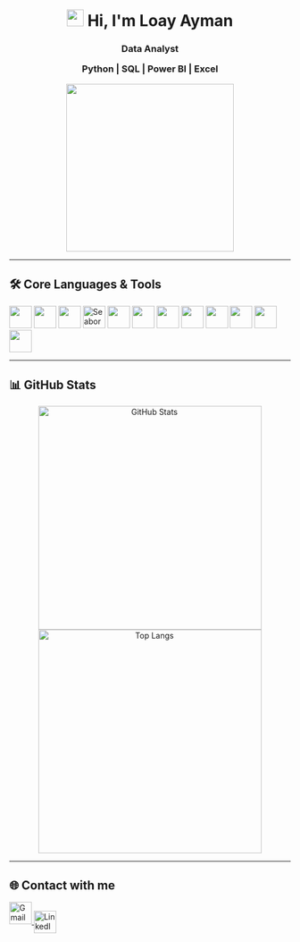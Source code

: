 <div align="center">
  <h1>
    <img src="https://media.giphy.com/media/hvRJCLFzcasrR4ia7z/giphy.gif" width="30"/>
    Hi, I'm Loay Ayman
  <h3>Data Analyst

  Python | SQL | Power BI | Excel </h3>
      </h1>

  <img src="https://media.giphy.com/media/qgQUggAC3Pfv687qPC/giphy.gif" width="300"/>
</div>

---

## 🛠️ Core Languages & Tools
<p align="left">
  <img src="https://cdn.jsdelivr.net/gh/devicons/devicon/icons/python/python-original.svg" width="40" height="40"/>
  <img src="https://img.icons8.com/color/48/000000/numpy.png" width="40" height="40"/> <!-- NumPy -->
  <img src="https://cdn.jsdelivr.net/gh/devicons/devicon/icons/pandas/pandas-original.svg" width="40" height="40"/>
  <img src="https://seaborn.pydata.org/_images/logo-mark-lightbg.svg" width="40" height="40" alt="Seaborn logo"/>
  <img src="https://img.icons8.com/color/48/000000/matplotlib.png" width="40" height="40"/> <!-- Matplotlib -->
  <img src="https://cdn.jsdelivr.net/gh/devicons/devicon/icons/mysql/mysql-original.svg" width="40" height="40"/>
  <img src="https://cdn.jsdelivr.net/gh/devicons/devicon/icons/postgresql/postgresql-original.svg" width="40" height="40"/>
  <img src="https://img.icons8.com/fluency/48/000000/microsoft-excel-2019.png" width="40" height="40"/> <!-- Excel -->
  <img src="https://img.icons8.com/color/48/power-bi.png" width="40" height="40"/> <!-- Power BI -->
  <img src="https://cdn.jsdelivr.net/gh/devicons/devicon/icons/linux/linux-original.svg" width="40" height="40"/>
  <img src="https://cdn.jsdelivr.net/gh/devicons/devicon/icons/git/git-original.svg" width="40" height="40"/>
  <img src="https://cdn.jsdelivr.net/gh/devicons/devicon/icons/github/github-original.svg" width="40" height="40"/>
</p>

---

## 📊 GitHub Stats
<div align="center">
  <img src="https://github-readme-stats.vercel.app/api?username=loayayman&show_icons=true&theme=radical&hide_border=true" alt="GitHub Stats" width="400"/> 
  
  <br>
  
  <img src="https://github-readme-stats.vercel.app/api/top-langs/?username=loayayman&layout=compact&theme=radical&hide_border=true" alt="Top Langs" width="400"/> 
  
  <br>
  </div>

  
 <!-- <img src="https://github-readme-streak-stats.herokuapp.com/?user=loayayman&theme=radical&hide_border=true" alt="GitHub Streak" width="400"/> </div> -->
---
## 🌐 Contact with me

<a href="mailto:yourname@gmail.com">
  <img src="https://cdn-icons-png.flaticon.com/512/5968/5968534.png" alt="Gmail icon" width="40" height="40" />
</a>

  <a href="https://www.linkedin.com/in/loayaymaan/" target="blank">
    <img align="center" src="https://cdn.jsdelivr.net/gh/devicons/devicon/icons/linkedin/linkedin-original.svg" alt="LinkedIn" width="40" height="40"/>
 

   </a>
</p>
